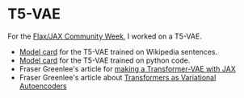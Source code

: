 # T5-VAE

For the [Flax/JAX Community Week](https://github.com/huggingface/transformers/tree/main/examples/research_projects/jax-projects), I worked on a T5-VAE.

* [Model card](https://huggingface.co/flax-community/t5-vae-wiki) for the T5-VAE trained on Wikipedia sentences.
* [Model card](https://huggingface.co/flax-community/t5-vae-python) for the T5-VAE trained on python code.
* Fraser Greenlee's article for [making a Transformer-VAE with JAX](https://fras.uk/ml/transformer-vae/2021/06/13/Making-a-Transformer-VAE-with-JAX.html)
* Fraser Greenlee's article about [Transformers as Variational Autoencoders
](https://fras.uk/ml/large%20prior-free%20models/transformer-vae/2020/08/13/Transformers-as-Variational-Autoencoders.html)
